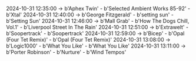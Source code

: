 2024-10-31 12:35:00 -> b'Aphex Twin' - b'Selected Ambient Works 85-92' - b'Xtal'
2024-10-31 12:40:00 -> b'George Fitzgerald' - b'setting sun' - b'Setting Sun'
2024-10-31 12:46:00 -> b'Mall Grab' - b'How The Dogs Chill, Vol.1' - b'Liverpool Street In The Rain'
2024-10-31 12:51:00 -> b'Extrawelt' - b'Soopertrack' - b'Soopertrack'
2024-10-31 12:59:00 -> b'Bicep' - b'Opal (Four Tet Remix)' - b'Opal (Four Tet Remix)'
2024-10-31 13:08:00 -> b'Logic1000' - b'What You Like' - b'What You Like'
2024-10-31 13:11:00 -> b'Porter Robinson' - b'Nurture' - b'Wind Tempos'
